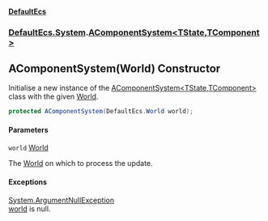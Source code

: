 #### [DefaultEcs](DefaultEcs.md 'DefaultEcs')
### [DefaultEcs.System](DefaultEcs.md#DefaultEcs.System 'DefaultEcs.System').[AComponentSystem&lt;TState,TComponent&gt;](AComponentSystem_TState,TComponent_.md 'DefaultEcs.System.AComponentSystem<TState,TComponent>')

## AComponentSystem(World) Constructor

Initialise a new instance of the [AComponentSystem&lt;TState,TComponent&gt;](AComponentSystem_TState,TComponent_.md 'DefaultEcs.System.AComponentSystem<TState,TComponent>') class with the given [World](AComponentSystem_TState,TComponent_.World.md 'DefaultEcs.System.AComponentSystem<TState,TComponent>.World').

```csharp
protected AComponentSystem(DefaultEcs.World world);
```
#### Parameters

<a name='DefaultEcs.System.AComponentSystem_TState,TComponent_.AComponentSystem(DefaultEcs.World).world'></a>

`world` [World](World.md 'DefaultEcs.World')

The [World](AComponentSystem_TState,TComponent_.World.md 'DefaultEcs.System.AComponentSystem<TState,TComponent>.World') on which to process the update.

#### Exceptions

[System.ArgumentNullException](https://docs.microsoft.com/en-us/dotnet/api/System.ArgumentNullException 'System.ArgumentNullException')  
[world](AComponentSystem_TState,TComponent_.AComponentSystem(World).md#DefaultEcs.System.AComponentSystem_TState,TComponent_.AComponentSystem(DefaultEcs.World).world 'DefaultEcs.System.AComponentSystem<TState,TComponent>.AComponentSystem(DefaultEcs.World).world') is null.